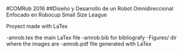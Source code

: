 #COMRob 2016
##Diseño y Desarrollo de un Robot Omnidireccional Enfocado en Robocup Small Size League

Proyect made with LaTex

-amrob.tex 	the main LaTex file
-amrob.bib 	for bibliografy
-Figures/  	dir where the images are
-amrob.pdf 	file generated with LaTex 


